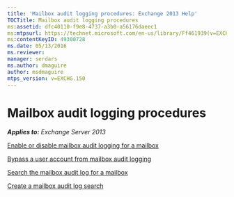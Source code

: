 ```yaml
---
title: 'Mailbox audit logging procedures: Exchange 2013 Help'
TOCTitle: Mailbox audit logging procedures
ms:assetid: dfc40110-f9e8-4737-a3b0-a56176daeec1
ms:mtpsurl: https://technet.microsoft.com/en-us/library/Ff461939(v=EXCHG.150)
ms:contentKeyID: 49300728
ms.date: 05/13/2016
ms.reviewer: 
manager: serdars
ms.author: dmaguire
author: msdmaguire
mtps_version: v=EXCHG.150
---
```


# Mailbox audit logging procedures

_**Applies to:** Exchange Server 2013_

[Enable or disable mailbox audit logging for a mailbox](enable-or-disable-mailbox-audit-logging-for-a-mailbox-exchange-2013-help.md)

[Bypass a user account from mailbox audit logging](bypass-a-user-account-from-mailbox-audit-logging-exchange-2013-help.md)

[Search the mailbox audit log for a mailbox](search-the-mailbox-audit-log-for-a-mailbox-exchange-2013-help.md)

[Create a mailbox audit log search](create-a-mailbox-audit-log-search-exchange-2013-help.md)
